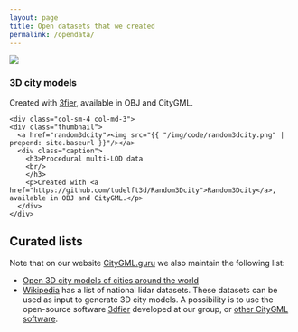 ```yaml
---
layout: page
title: Open datasets that we created
permalink: /opendata/
---
```


<div class="row">

  <div class="col-sm-4 col-md-3">
    <div class="thumbnail">
      <a href="3dfier"><img src="{{ "/img/code/3dfier.jpg" | prepend: site.baseurl }}"/></a>
      <div class="caption">
        <h3>3D city models
        <br/>
        </h3>
        <p>Created with <a href="https://github.com/tudelft3d/3dfier">3fier</a>, available in OBJ and CityGML.</p>
      </div>
    </div>
  </div>

  <!-- <div class="col-sm-4 col-md-3">
    <div class="thumbnail">
      <img src="{{ "/img/code/3dfier.jpg" | prepend: site.baseurl }}"/>
      <div class="caption">
        <h3>3D city models
        <br/>
        </h3>
        <p>Created with <a href="https://github.com/tudelft3d/3dfier">3fier</a>, available in OBJ and CityGML.</p>
      </div>
    </div>
  </div>   -->
  
  
    <div class="col-sm-4 col-md-3">
    <div class="thumbnail">
      <a href="random3dcity"><img src="{{ "/img/code/random3dcity.png" | prepend: site.baseurl }}"/></a>
      <div class="caption">
        <h3>Procedural multi-LOD data
        <br/>
        </h3>
        <p>Created with <a href="https://github.com/tudelft3d/Random3Dcity">Random3Dcity</a>, available in OBJ and CityGML.</p>
      </div>
    </div>
  </div>
  
</div>

<h2>Curated lists</h2>

Note that on our website <a href="http://www.citygml.guru">CityGML.guru</a> we also maintain the following list:

<ul>
<li><a href="https://www.citygml.guru/3dcities/">Open 3D city models of cities around the world</a></li>
<li><a href="https://en.wikipedia.org/wiki/National_lidar_dataset">Wikipedia</a> has a list of national lidar datasets. These datasets can be used as input to generate 3D city models. A possibility is to use the open-source software <a href="https://github.com/tudelft3d/3dfier">3dfier</a> developed at our group, or <a href="https://www.citygml.guru/software/#generators-of-3d-city-models-in-citygml">other CityGML software</a>.
</ul>